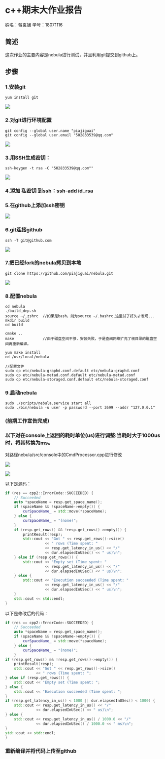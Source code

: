 # c++期末大作业报告
姓名：蒋袁旭 
学号：18071116

## 简述 
这次作业的主要内容是nebula进行测试，并且利用git提交到github上。 

## 步骤 
### 1.安装git
```
yum install git 
```
![](https://github.com/piajiguai/report/blob/master/p1.png)

### 2.对git进行环境配置
```
git config --global user.name "piajiguai"
git config --global user.email "502833539@qq.com"
```
![](https://github.com/piajiguai/report/blob/master/p2.png)

### 3.用SSH生成密钥：
```
ssh-keygen -t rsa -C "502833539@qq.com""
```
![](https://github.com/piajiguai/report/blob/master/p3.png)
 
### 4.添加 私密钥 到ssh：ssh-add id_rsa
 
### 5.在github上添加ssh密钥
![](https://github.com/piajiguai/report/blob/master/p4.png)

### 6.git连接github
```
ssh -T git@github.com
```
![](https://github.com/piajiguai/report/blob/master/p5.png)

### 7.把已经fork的nebula拷贝到本地
```
git clone https://github.com/piajiguai/nebula.git
```
![](https://github.com/piajiguai/report/blob/master/p6.png)

### 8.配置nebula
```
cd nebula
./build_dep.sh
source ~/.zshrc  //如果是bash，则为source ~/.bashrc,这里试了好久才发现...
mkdir build
cd build

cmake ..
make             //由于磁盘空间不够，安装失败，于是查阅网络扩充了根目录的磁盘空间再重新编译。 

yum make install 
cd /usr/local/nebula

//配置文件
sudo cp etc/nebula-graphd.conf.default etc/nebula-graphd.conf
sudo cp etc/nebula-metad.conf.default etc/nebula-metad.conf
sudo cp etc/nebula-storaged.conf.default etc/nebula-storaged.conf
```

### 9.启动nebula
```
sudo ./scripts/nebula.service start all
sudo ./bin/nebula -u user -p password --port 3699 --addr "127.0.0.1"
```

### (前期工作宣告完成)
### 以下对在console上返回的耗时单位(us)进行调整:当耗时大于1000us时，将其转换为ms。

对路径nebula/src/console中的CmdProcessor.cpp进行修改 

![](https://github.com/piajiguai/report/blob/master/p7.png)

![](https://github.com/piajiguai/report/blob/master/p8.png)

以下是源码：
```cpp
if (res == cpp2::ErrorCode::SUCCEEDED) {
    // Succeeded
    auto *spaceName = resp.get_space_name();
    if (spaceName && !spaceName->empty()) {
        curSpaceName_ = std::move(*spaceName);
    } else {
        curSpaceName_ = "(none)";
    }
    if (resp.get_rows() && !resp.get_rows()->empty()) {
        printResult(resp);
        std::cout << "Got " << resp.get_rows()->size()
                  << " rows (Time spent: "
                  << resp.get_latency_in_us() << "/"
                  << dur.elapsedInUSec() << " us)\n";
    } else if (resp.get_rows()) {
        std::cout << "Empty set (Time spent: "
                  << resp.get_latency_in_us() << "/"
                  << dur.elapsedInUSec() << " us)\n";
    } else {
        std::cout << "Execution succeeded (Time spent: "
                  << resp.get_latency_in_us() << "/"
                  << dur.elapsedInUSec() << " us)\n";
    }
    std::cout << std::endl;
}
```

以下是修改后的代码：
```cpp
if (res == cpp2::ErrorCode::SUCCEEDED) {
    // Succeeded
    auto *spaceName = resp.get_space_name();
    if (spaceName && !spaceName->empty()) {
        curSpaceName_ = std::move(*spaceName);
    } else {
        curSpaceName_ = "(none)";
    }
if (resp.get_rows() && !resp.get_rows()->empty()) {
    printResult(resp);
    std::cout << "Got " << resp.get_rows()->size()
              << " rows (Time spent: ";
} else if (resp.get_rows()) {
    std::cout << "Empty set (Time spent: ";
} else {
    std::cout << "Execution succeeded (Time spent: ";
}
if (resp.get_latency_in_us() < 1000 || dur.elapsedInUSec() < 1000) {
    std::cout << resp.get_latency_in_us() << "/"
              << dur.elapsedInUSec() << " us)\n";
} else {
    std::cout << resp.get_latency_in_us() / 1000.0 << "/"
              << dur.elapsedInUSec() / 1000.0 << " ms)\n";
} 
std::cout << std::endl;
}
```


### 重新编译并将代码上传至github







